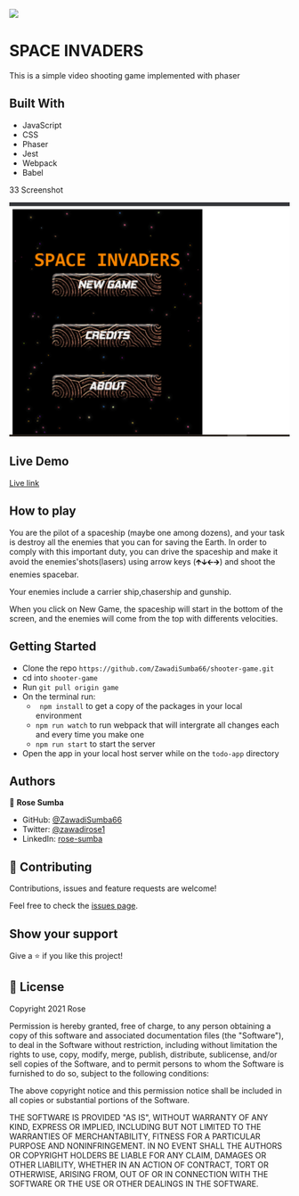 ![](https://img.shields.io/badge/Microverse-blueviolet)
# SPACE INVADERS

This is a simple video shooting game implemented with phaser

## Built With

- JavaScript
- CSS
- Phaser
- Jest
- Webpack
- Babel

33 Screenshot

![space invaders](src/assets/Screenshot.png)

## Live Demo

[Live link](https://compassionate-newton-289538.netlify.app/)

## How to play
You are the pilot of a spaceship (maybe one among dozens), and your task is destroy all the enemies that you can for saving the Earth. In order to comply with this important duty, you can drive the spaceship and make it avoid the enemies'shots(lasers) using arrow keys (🡱🡳🡰🡲) and shoot the enemies spacebar.

Your enemies include a carrier ship,chasership and gunship.


When you click on New Game, the spaceship will start in the bottom of the screen, and the enemies will come from the top with differents velocities.

## Getting Started

- Clone the repo `https://github.com/ZawadiSumba66/shooter-game.git`
- cd into `shooter-game`
- Run `git pull origin game`
- On the terminal run:
  - `` npm install`` to get a copy of the packages in your local environment
  - ``npm run watch`` to run webpack that will intergrate all changes each and every time you make one
  - ``npm run start`` to start the server
- Open the app in your local host server while on the `todo-app` directory

## Authors

👤 **Rose Sumba**

- GitHub: [@ZawadiSumba66](https://github.com/ZawadiSumba66)
- Twitter: [@zawadirose1](https://twitter.com/zawadirose1)
- LinkedIn: [rose-sumba](https://www.linkedin.com/in/rose-sumba-9b36401b5/)

## 🤝 Contributing

Contributions, issues and feature requests are welcome!

Feel free to check the [issues page](issues/).

## Show your support

Give a ⭐️ if you like this project!

## 📝 License

Copyright 2021 Rose

Permission is hereby granted, free of charge, to any person obtaining a copy of this software and associated documentation files (the "Software"), to deal in the Software without restriction, including without limitation the rights to use, copy, modify, merge, publish, distribute, sublicense, and/or sell copies of the Software, and to permit persons to whom the Software is furnished to do so, subject to the following conditions:

The above copyright notice and this permission notice shall be included in all copies or substantial portions of the Software.

THE SOFTWARE IS PROVIDED "AS IS", WITHOUT WARRANTY OF ANY KIND, EXPRESS OR IMPLIED, INCLUDING BUT NOT LIMITED TO THE WARRANTIES OF MERCHANTABILITY, FITNESS FOR A PARTICULAR PURPOSE AND NONINFRINGEMENT. IN NO EVENT SHALL THE AUTHORS OR COPYRIGHT HOLDERS BE LIABLE FOR ANY CLAIM, DAMAGES OR OTHER LIABILITY, WHETHER IN AN ACTION OF CONTRACT, TORT OR OTHERWISE, ARISING FROM, OUT OF OR IN CONNECTION WITH THE SOFTWARE OR THE USE OR OTHER DEALINGS IN THE SOFTWARE.
